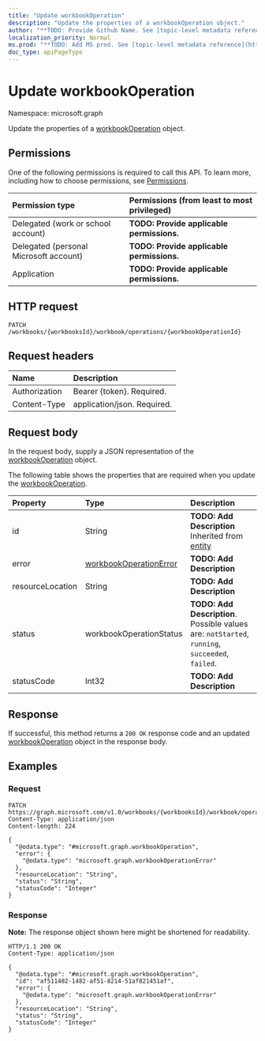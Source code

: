 ```yaml
---
title: "Update workbookOperation"
description: "Update the properties of a workbookOperation object."
author: "**TODO: Provide Github Name. See [topic-level metadata reference](https://msgo.azurewebsites.net/add/document/guidelines/metadata.html#topic-level-metadata)**"
localization_priority: Normal
ms.prod: "**TODO: Add MS prod. See [topic-level metadata reference](https://msgo.azurewebsites.net/add/document/guidelines/metadata.html#topic-level-metadata)**"
doc_type: apiPageType
---
```


# Update workbookOperation
Namespace: microsoft.graph



Update the properties of a [workbookOperation](../resources/workbookoperation.md) object.

## Permissions
One of the following permissions is required to call this API. To learn more, including how to choose permissions, see [Permissions](/graph/permissions-reference).

|Permission type|Permissions (from least to most privileged)|
|:---|:---|
|Delegated (work or school account)|**TODO: Provide applicable permissions.**|
|Delegated (personal Microsoft account)|**TODO: Provide applicable permissions.**|
|Application|**TODO: Provide applicable permissions.**|

## HTTP request

<!-- {
  "blockType": "ignored"
}
-->
``` http
PATCH /workbooks/{workbooksId}/workbook/operations/{workbookOperationId}
```

## Request headers
|Name|Description|
|:---|:---|
|Authorization|Bearer {token}. Required.|
|Content-Type|application/json. Required.|

## Request body
In the request body, supply a JSON representation of the [workbookOperation](../resources/workbookoperation.md) object.

The following table shows the properties that are required when you update the [workbookOperation](../resources/workbookoperation.md).

|Property|Type|Description|
|:---|:---|:---|
|id|String|**TODO: Add Description** Inherited from [entity](../resources/entity.md)|
|error|[workbookOperationError](../resources/workbookoperationerror.md)|**TODO: Add Description**|
|resourceLocation|String|**TODO: Add Description**|
|status|workbookOperationStatus|**TODO: Add Description**. Possible values are: `notStarted`, `running`, `succeeded`, `failed`.|
|statusCode|Int32|**TODO: Add Description**|



## Response

If successful, this method returns a `200 OK` response code and an updated [workbookOperation](../resources/workbookoperation.md) object in the response body.

## Examples

### Request
<!-- {
  "blockType": "request",
  "name": "update_workbookoperation"
}
-->
``` http
PATCH https://graph.microsoft.com/v1.0/workbooks/{workbooksId}/workbook/operations/{workbookOperationId}
Content-Type: application/json
Content-length: 224

{
  "@odata.type": "#microsoft.graph.workbookOperation",
  "error": {
    "@odata.type": "microsoft.graph.workbookOperationError"
  },
  "resourceLocation": "String",
  "status": "String",
  "statusCode": "Integer"
}
```


### Response
**Note:** The response object shown here might be shortened for readability.
<!-- {
  "blockType": "response",
  "truncated": true
}
-->
``` http
HTTP/1.1 200 OK
Content-Type: application/json

{
  "@odata.type": "#microsoft.graph.workbookOperation",
  "id": "af511482-1482-af51-8214-51af821451af",
  "error": {
    "@odata.type": "microsoft.graph.workbookOperationError"
  },
  "resourceLocation": "String",
  "status": "String",
  "statusCode": "Integer"
}
```

